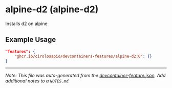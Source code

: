 
# alpine-d2 (alpine-d2)

Installs d2 on alpine

## Example Usage

```json
"features": {
    "ghcr.io/cirolosapio/devcontainers-features/alpine-d2:0": {}
}
```





---

_Note: This file was auto-generated from the [devcontainer-feature.json](https://github.com/cirolosapio/devcontainers-features/blob/main/src/alpine-d2/devcontainer-feature.json).  Add additional notes to a `NOTES.md`._
